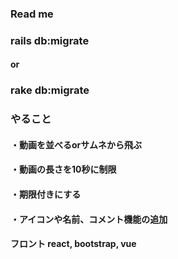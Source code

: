 ### Read me

### rails db:migrate
#### or
### rake db:migrate

### やること
#### ・動画を並べるorサムネから飛ぶ
#### ・動画の長さを10秒に制限
#### ・期限付きにする
#### ・アイコンや名前、コメント機能の追加

#### フロント react, bootstrap, vue

